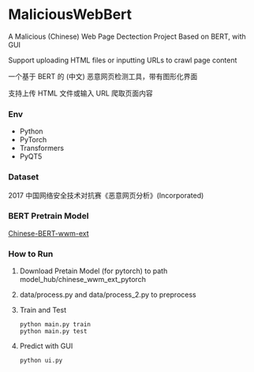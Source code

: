 # MaliciousWebBert
A Malicious (Chinese) Web Page Dectection Project Based on BERT, with GUI

Support uploading HTML files or inputting URLs to crawl page content

一个基于 BERT 的 (中文) 恶意网页检测工具，带有图形化界面

支持上传 HTML 文件或输入 URL 爬取页面内容

### Env
- Python
- PyTorch
- Transformers
- PyQT5

### Dataset
2017 中国网络安全技术对抗赛《恶意网页分析》(Incorporated)

### BERT Pretrain Model
[Chinese-BERT-wwm-ext](https://github.com/ymcui/Chinese-BERT-wwm)

### How to Run
1. Download Pretain Model (for pytorch) to path model_hub/chinese_wwm_ext_pytorch
2. data/process.py and data/process_2.py to preprocess
3. Train and Test
   
   ```
   python main.py train
   python main.py test
   ```
5. Predict with GUI
   
   ```
   python ui.py
   ```
